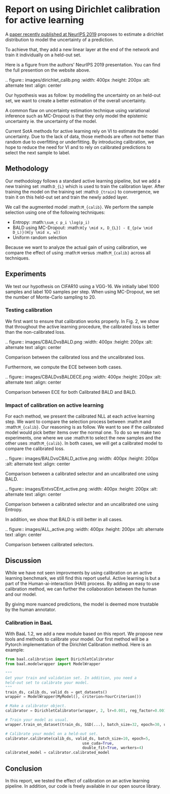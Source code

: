 # Report on using Dirichlet calibration for active learning

A [paper recently published at NeurIPS 2019](https://dirichletcal.github.io/) proposes to estimate a dirichlet distribution to model the uncertainty of a prediction.

To achieve that, they add a new linear layer at the end of the network and train it individually on a held-out set. 

Here is a figure from the authors' NeurIPS 2019 presentation. You can find the full presention on the website above.

.. figure:: images/dirichlet_calib.png
   :width: 400px
   :height: 200px
   :alt: alternate text
   :align: center


Our hypothesis was as follow: by modelling the uncertainty on an held-out set, we want to create a better estimation of the overall uncertainty.

A common flaw on uncertainty estimation technique using variational inference such as MC-Dropout is that they only model the epistemic uncertainty ie. the uncertainty of the model.


Current SotA methods for active learning rely on VI to estimate the model uncertainty. Due to the lack of data, those methods are often not better than random due to overfitting or underfitting. By introducing calibration, we hope to reduce the need for VI and to rely on calibrated predictions to select the next sample to label.


## Methodology

Our methodology follows a standard active learning pipeline, but we add a new training set :math:`D_{L}` which is used to train the calibration layer. After training the model on the training set :math:`D_{train}` to convergence, we train it on this held-out set and train the newly added layer.

We call the augmented model :math:`M_{calib}`. We perform the sample selection using one of the following techniques:

* Entropy: :math:`\sum_c p_i \log(p_i)`
* BALD using MC-Dropout: :math:`H[y \mid x, D_{L}] - E_{p(w \mid D_L)}(H[y \mid x, w])`
* Uniform random selection

Because we want to analyze the actual gain of using calibration, we compare the effect of using :math:`M` versus :math:`M_{calib}` across all techniques.

## Experiments

We test our hypothesis on CIFAR10 using a VGG-16. We initially label 1000 samples and label 100 samples per step. When using MC-Dropout, we set the number of Monte-Carlo sampling to 20.

### Testing calibration

We first want to ensure that calibration works properly. In Fig. 2, we show that throughout the active learning procedure, the calibrated loss is better than the non-calibrated loss.

.. figure:: images/CBALDvsBALD.png
   :width: 400px
   :height: 200px
   :alt: alternate text
   :align: center
   
   Comparison between the calibrated loss and the uncalibrated loss.


Furthermore, we compute the ECE between both cases.

.. figure:: images/CBALDvsBALDECE.png
   :width: 400px
   :height: 200px
   :alt: alternate text
   :align: center
   
   Comparison between ECE for both Calibrated BALD and BALD.


### Impact of calibration on active learning

For each method, we present the calibrated NLL at each active learning step.
We want to compare the selection process between :math:`M` and :math:`M_{calib}`.
Our reasoning is as follow. We want to see if the calibrated model would pick better items over the normal one.
To do so we make two experiments, one where we use :math:`M` to select the new samples and the other uses :math:`M_{calib}`.
In both cases, we will get a calibrated model to compare the calibrated loss.

.. figure:: images/BALDvsCBALD_active.png
   :width: 400px
   :height: 200px
   :alt: alternate text
   :align: center
   
   Comparison between a calibrated selector and an uncalibrated one using BALD.
   
 
.. figure:: images/EntvsCEnt_active.png
   :width: 400px
   :height: 200px
   :alt: alternate text
   :align: center
   
   Comparison between a calibrated selector and an uncalibrated one using Entropy.

In addition, we show that BALD is still better in all cases.

.. figure:: images/ALL_active.png
   :width: 400px
   :height: 200px
   :alt: alternate text
   :align: center
   
   Comparison between calibrated selectors.

## Discussion

While we have not seen improvments by using calibration on an active learning benchmark, we still find this report useful. Active learning is but a part of the Human-ai-interaction (HAII) process. By adding an easy to use calibration method, we can further the collaboration between the human and our model. 

By giving more nuanced predictions, the model is deemed more trustable by the human annotator. 


### Calibration in BaaL

With BaaL 1.2, we add a new module based on this report. We propose new tools and methods to calibrate your model. Our first method will be a Pytorch implementation of the Dirichlet Calibration method. Here is an example:

```python
from baal.calibration import DirichletCalibrator
from baal.modelwrapper import ModelWrapper

"""
Get your train and validation set. In addition, you need a
held-out set to calibrate your model.
"""
train_ds, calib_ds, valid_ds = get_datasets()
wrapper = ModelWrapper(MyModel(), criterion=YourCriterion())

# Make a calibrator object.
calibrator = DirichletCalibrator(wrapper, 2, lr=0.001, reg_factor=0.001)

# Train your model as usual.
wrapper.train_on_dataset(train_ds, SGD(...), batch_size=32, epoch=30, use_cuda=True)

# Calibrate your model on a held-out set.
calibrator.calibrate(calib_ds, valid_ds, batch_size=10, epoch=5,
                                  use_cuda=True,
                                  double_fit=True, workers=4)
calibrated_model = calibrator.calibrated_model
```


## Conclusion

In this report, we tested the effect of calibration on an active learning pipeline. In addition, our code is freely available in our open source library.

